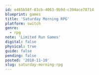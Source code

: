 ```yaml
---
id: e465b58f-83cb-4063-9b9d-c394ace78714
blueprint: games
title: 'Saturday Morning RPG'
platform: switch
genre:
  - rpg
note: 'Limited Run Games'
digital: false
physical: true
guide: false
pending: false
posted: '2018-11-10'
slug: saturday-morning-rpg
---
```

